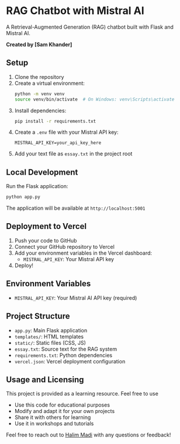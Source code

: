 # RAG Chatbot with Mistral AI

A Retrieval-Augmented Generation (RAG) chatbot built with Flask and Mistral AI.

**Created by [Sam Khander]**

## Setup

1. Clone the repository
2. Create a virtual environment:
   ```bash
   python -m venv venv
   source venv/bin/activate  # On Windows: venv\Scripts\activate
   ```
3. Install dependencies:
   ```bash
   pip install -r requirements.txt
   ```
4. Create a `.env` file with your Mistral API key:
   ```
   MISTRAL_API_KEY=your_api_key_here
   ```
5. Add your text file as `essay.txt` in the project root

## Local Development

Run the Flask application:
```bash
python app.py
```

The application will be available at `http://localhost:5001`

## Deployment to Vercel

1. Push your code to GitHub
2. Connect your GitHub repository to Vercel
3. Add your environment variables in the Vercel dashboard:
   - `MISTRAL_API_KEY`: Your Mistral API key
4. Deploy!

## Environment Variables

- `MISTRAL_API_KEY`: Your Mistral AI API key (required)

## Project Structure

- `app.py`: Main Flask application
- `templates/`: HTML templates
- `static/`: Static files (CSS, JS)
- `essay.txt`: Source text for the RAG system
- `requirements.txt`: Python dependencies
- `vercel.json`: Vercel deployment configuration

## Usage and Licensing

This project is provided as a learning resource. Feel free to use

- Use this code for educational purposes
- Modify and adapt it for your own projects
- Share it with others for learning
- Use it in workshops and tutorials

Feel free to reach out to [Halim Madi](https://www.halimmadi.com) with any questions or feedback! 
